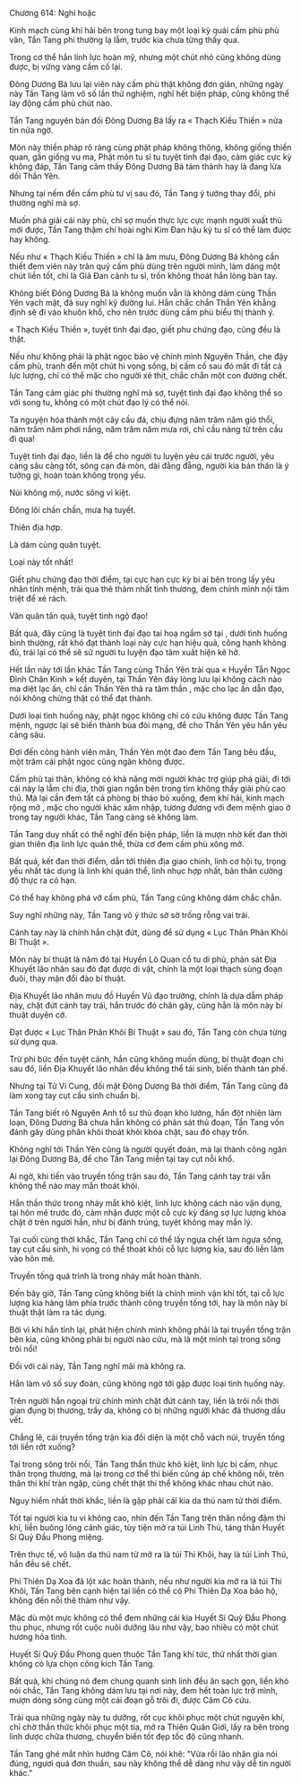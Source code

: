 




Chương 614: Nghi hoặc


Kinh mạch cùng khí hải bên trong tung bay một loại kỳ quái cấm phù phù văn, Tần Tang phi thường lạ lẫm, trước kia chưa từng thấy qua.

Trong cơ thể hắn linh lực hoàn mỹ, nhưng một chút nhỏ cũng không dùng được, bị vững vàng cầm cố lại.

Đông Dương Bá lưu lại viên này cấm phù thật không đơn giản, những ngày này Tần Tang làm vô số lần thử nghiệm, nghĩ hết biện pháp, cũng không thể lay động cấm phù chút nào.

Tần Tang nguyên bản đối Đông Dương Bá lấy ra « Thạch Kiều Thiền » nửa tin nửa ngờ.

Môn này thiền pháp rõ ràng cùng phật pháp không thông, không giống thiền quan, gần giống vu ma, Phật môn tu sĩ tu tuyệt tình đại đạo, cảm giác cực kỳ không đáp, Tần Tang cảm thấy Đông Dương Bá tám thành hay là đang lừa dối Thần Yên.

Nhưng tại nếm đến cấm phù tư vị sau đó, Tần Tang ý tưởng thay đổi, phi thường nghĩ mà sợ.

Muốn phá giải cái này phù, chỉ sợ muốn thực lực cực mạnh người xuất thủ mới được, Tần Tang thậm chí hoài nghi Kim Đan hậu kỳ tu sĩ có thể làm được hay không.

Nếu như « Thạch Kiều Thiền » chỉ là âm mưu, Đông Dương Bá không cần thiết đem viên này trân quý cấm phù dùng trên người mình, làm dáng một chút liền tốt, chỉ là Giả Đan cảnh tu sĩ, trốn không thoát hắn lòng bàn tay.

Không biết Đông Dương Bá là không muốn vẫn là không dám cùng Thần Yên vạch mặt, đã suy nghĩ kỹ đường lui. Hắn chắc chắn Thần Yên khẳng định sẽ đi vào khuôn khổ, cho nên trước dùng cấm phù biểu thị thành ý.

« Thạch Kiều Thiền », tuyệt tình đại đạo, giết phu chứng đạo, cũng đều là thật.

Nếu như không phải là phật ngọc bảo vệ chính mình Nguyên Thần, che đậy cấm phù, tranh đến một chút hi vọng sống, bị cấm cố sau đó mất đi tất cả lực lượng, chỉ có thể mặc cho người xẻ thịt, chắc chắn một con đường chết.

Tần Tang cảm giác phi thường nghĩ mà sợ, tuyệt tình đại đạo không thể so với song tu, không có một chút đạo lý có thể nói.

Ta nguyện hóa thành một cây cầu đá, chịu đựng năm trăm năm gió thổi, năm trăm năm phơi nắng, năm trăm năm mưa rơi, chỉ cầu nàng từ trên cầu đi qua!

Tuyệt tình đại đạo, liền là để cho người tu luyện yêu cái trước người, yêu càng sâu càng tốt, sông cạn đá mòn, dài đằng đẵng, người kia bản thân là ý tưởng gì, hoàn toàn không trọng yếu.

Núi không mộ, nước sông vì kiệt.

Đông lôi chấn chấn, mưa hạ tuyết.

Thiên địa hợp.

Là dám cùng quân tuyệt.

Loại này tốt nhất!

Giết phu chứng đạo thời điểm, tại cực hạn cực kỳ bi ai bên trong lấy yêu nhân tính mệnh, trải qua thê thảm nhất tình thương, đem chính mình nội tâm triệt để xé rách.

Văn quân tân quả, tuyệt tình ngộ đạo!

Bất quá, đây cũng là tuyệt tình đại đạo tai hoạ ngầm sở tại , dưới tình huống bình thường, rất khó đạt thành loại này cực hạn hiệu quả, công hạnh không đủ, trái lại có thể sẽ sử người tu luyện đạo tâm xuất hiện kẽ hở.

Hết lần này tới lần khác Tần Tang cùng Thần Yên trải qua « Huyền Tẫn Ngọc Đỉnh Chân Kinh » kết duyên, tại Thần Yên đáy lòng lưu lại không cách nào ma diệt lạc ấn, chỉ cần Thần Yên thả ra tâm thần , mặc cho lạc ấn dẫn đạo, nói không chừng thật có thể đạt thành.

Dưới loại tình huống này, phật ngọc không chỉ có cứu không được Tần Tang mệnh, ngược lại sẽ biến thành bùa đòi mạng, để cho Thần Yên yêu hắn yêu càng sâu.

Đợi đến công hành viên mãn, Thần Yên một đao đem Tần Tang bêu đầu, một trăm cái phật ngọc cũng ngăn không được.

Cấm phù tại thân, không có khả năng mời người khác trợ giúp phá giải, đi tới cái này lạ lẫm chi địa, thời gian ngắn bên trong tìm không thấy giải phù cao thủ. Mà lại cần đem tất cả phòng bị tháo bỏ xuống, đem khí hải, kinh mạch rộng mở , mặc cho người khác xâm nhập, tương đương với đem mệnh giao ở trong tay người khác, Tần Tang càng sẽ không làm.

Tần Tang duy nhất có thể nghĩ đến biện pháp, liền là mượn nhờ kết đan thời gian thiên địa linh lực quán thể, thừa cơ đem cấm phù xông mở.

Bất quá, kết đan thời điểm, dẫn tới thiên địa giao chinh, linh cơ hội tụ, trọng yếu nhất tác dụng là linh khí quán thể, linh nhục hợp nhất, bản thân cường độ thực ra có hạn.

Có thể hay không phá vỡ cấm phù, Tần Tang cũng không dám chắc chắn.

Suy nghĩ những này, Tần Tang vô ý thức sờ sờ trống rỗng vai trái.

Cánh tay này là chính hắn chặt đứt, dùng để sử dụng « Lục Thân Phân Khôi Bí Thuật ».

Môn này bí thuật là năm đó tại Huyền Lô Quan cổ tu di phủ, phản sát Địa Khuyết lão nhân sau đó đạt được di vật, chính là một loại thạch sùng đoạn đuôi, thay mận đổi đào bí thuật.

Địa Khuyết lão nhân mưu đồ Huyền Vũ đạo trưởng, chính là dựa dẫm pháp này, chặt đứt cánh tay trái, hắn trước đó chân gãy, cũng hẳn là môn này bí thuật duyên cớ.

Đạt được « Lục Thân Phân Khôi Bí Thuật » sau đó, Tần Tang còn chưa từng sử dụng qua.

Trừ phi bức đến tuyệt cảnh, hắn cũng không muốn dùng, bí thuật đoạn chi sau đó, liền Địa Khuyết lão nhân đều không thể tái sinh, biến thành tàn phế.

Nhưng tại Tử Vi Cung, đối mặt Đông Dương Bá thời điểm, Tần Tang cũng đã làm xong tay cụt cầu sinh chuẩn bị.

Tần Tang biết rõ Nguyên Anh tổ sư thủ đoạn khó lường, hắn đột nhiên làm loạn, Đông Dương Bá chưa hẳn không có phản sát thủ đoạn, Tần Tang vốn đánh gãy dùng phân khôi thoát khỏi khóa chặt, sau đó chạy trốn.

Không nghĩ tới Thần Yên cũng là người quyết đoán, mà lại thành công ngăn lại Đông Dương Bá, để cho Tần Tang miễn tại tay cụt nỗi khổ.

Ai ngờ, khi tiến vào truyền tống trận sau đó, Tần Tang cánh tay trái vẫn không thể nào may mắn thoát khỏi.

Hắn thần thức trong nháy mắt khô kiệt, linh lực không cách nào vận dụng, tại hôn mê trước đó, cảm nhận được một cỗ cực kỳ đáng sợ lực lượng khóa chặt ở trên người hắn, như bị đánh trúng, tuyệt không may mắn lý.

Tại cuối cùng thời khắc, Tần Tang chỉ có thể lấy ngựa chết làm ngựa sống, tay cụt cầu sinh, hi vọng có thể thoát khỏi cỗ lực lượng kia, sau đó liền lâm vào hôn mê.

Truyền tống quá trình là trong nháy mắt hoàn thành.

Đến bây giờ, Tần Tang cũng không biết là chính mình vận khí tốt, tại cỗ lực lượng kia hàng lâm phía trước thành công truyền tống tới, hay là môn này bí thuật thật làm ra tác dụng.

Bởi vì khi hắn tỉnh lại, phát hiện chính mình không phải là tại truyền tống trận bên kia, cũng không phải bị người nào cứu, mà là một mình tại trong sông trôi nổi!

Đối với cái này, Tần Tang nghĩ mãi mà không ra.

Hắn làm vô số suy đoán, cũng không ngờ tới gặp được loại tình huống này.

Trên người hắn ngoại trừ chính mình chặt đứt cánh tay, liền là trôi nổi thời gian đụng bị thương, trầy da, không có bị những người khác đả thương dấu vết.

Chẳng lẽ, cái truyền tống trận kia đối diện là một chỗ vách núi, truyền tống tới liền rớt xuống?

Tại trong sông trôi nổi, Tần Tang thần thức khô kiệt, linh lực bị cấm, nhục thân trọng thương, mà lại trong cơ thể thi biến cũng áp chế không nổi, trên thân thi khí tràn ngập, cùng chết thật thi thể không khác nhau chút nào.

Nguy hiểm nhất thời khắc, liền là gặp phải cái kia da thú nam tử thời điểm.

Tốt tại người kia tu vi không cao, nhìn đến Tần Tang trên thân nồng đậm thi khí, liền buông lỏng cảnh giác, tùy tiện mở ra túi Linh Thú, táng thân Huyết Sí Quỷ Đầu Phong miệng.

Trên thực tế, vô luận da thú nam tử mở ra là túi Thi Khôi, hay là túi Linh Thú, hắn đều sẽ chết.

Phi Thiên Dạ Xoa đã lột xác hoàn thành, nếu như người kia mở ra là túi Thi Khôi, Tần Tang bên cạnh hiện tại liền có thể có Phi Thiên Dạ Xoa bảo hộ, không đến nỗi thê thảm như vậy.

Mặc dù một mực không có thể đem những cái kia Huyết Sí Quỷ Đầu Phong thu phục, nhưng rốt cuộc nuôi dưỡng lâu như vậy, bao nhiêu có một chút hương hỏa tình.

Huyết Sí Quỷ Đầu Phong quen thuộc Tần Tang khí tức, thứ nhất thời gian không có lựa chọn công kích Tần Tang.

Bất quá, khi chúng nó đem chung quanh sinh linh đều ăn sạch gọn, liền khó nói chắc, Tần Tang không dám lưu tại nơi này, đem hết toàn lực trở mình, mượn dòng sông cùng một cái đoạn gỗ trôi đi, được Câm Cô cứu.

Trải qua những ngày này tu dưỡng, rốt cục khôi phục một chút nguyên khí, chỉ chờ thần thức khôi phục một tia, mở ra Thiên Quân Giới, lấy ra bên trong linh dược chữa thương, chuyển biến tốt đẹp tốc độ cũng nhanh.

Tần Tang ghé mắt nhìn hướng Câm Cô, nói khẽ: "Vừa rồi lão nhân gia nói đúng, ngươi quá đơn thuần, sau này không thể dễ dàng như vậy dễ tin người khác."




